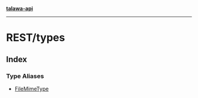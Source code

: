 [**talawa-api**](../../README.md)

***

# REST/types

## Index

### Type Aliases

- [FileMimeType](type-aliases/FileMimeType.md)
